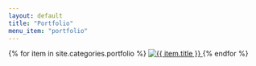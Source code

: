 ```yaml
---
layout: default
title: "Portfolio"
menu_item: "portfolio"
---
```



<div class="portfolio">
  {% for item in site.categories.portfolio %}
  <a href="{{ item.url }}">
    <img class="portfolio-item" alt="{{ item.title }}" src="{{ item.preview_image_url }}"/>
  </a>
  {% endfor %}
</div>
